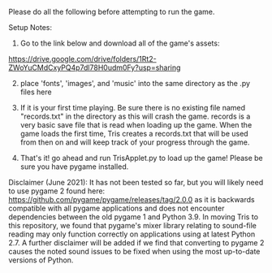 Please do all the following before attempting to run the game.

Setup Notes:
1. Go to the link below and download all of the game's assets:

https://drive.google.com/drive/folders/1Rt2-ZWoYuCMdCxyPQ4p7dl78H0udm0Fy?usp=sharing 

2. place 'fonts', 'images', and 'music' into the same directory as the .py files here

3. If it is your first time playing. Be sure there is no existing file named "records.txt" in the directory
   as this will crash the game. records is a very basic save file that is read when loading up the game. 
   When the game loads the first time, Tris creates a records.txt that will be used from
   then on and will keep track of your progress through the game.
   
4. That's it! go ahead and run TrisApplet.py to load up the game! Please be sure you have pygame installed.

Disclaimer (June 2021):
It has not been tested so far, but you will likely need to use pygame 2 found here:
https://github.com/pygame/pygame/releases/tag/2.0.0
as it is backwards compatible with all pygame applications and does not encounter dependencies between the old 
pygame 1 and Python 3.9.
In moving Tris to this repository, we found that pygame's mixer library relating to sound-file reading may only 
function correctly on applications using at latest Python 2.7. A further disclaimer will be added if we find
that converting to pygame 2 causes the noted sound issues to be fixed when using the most up-to-date versions
of Python.
